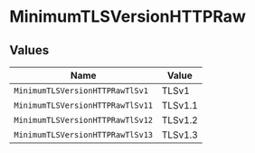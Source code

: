 # MinimumTLSVersionHTTPRaw


## Values

| Name                             | Value                            |
| -------------------------------- | -------------------------------- |
| `MinimumTLSVersionHTTPRawTlSv1`  | TLSv1                            |
| `MinimumTLSVersionHTTPRawTlSv11` | TLSv1.1                          |
| `MinimumTLSVersionHTTPRawTlSv12` | TLSv1.2                          |
| `MinimumTLSVersionHTTPRawTlSv13` | TLSv1.3                          |